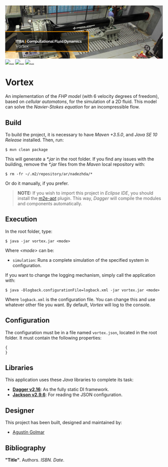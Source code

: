 [![...](res/image/readme-header.png)](https://github.com/agustin-golmar/Vortex/blob/master/doc/(2018)%20Computational%20Fluid%20Dynamics.docx)
[![...](https://img.shields.io/badge/license-WTFPL%20v2.0-red.svg)](https://github.com/agustin-golmar/Vortex/blob/master/LICENSE.md)
[![...](https://img.shields.io/badge/release-v1.0-blue.svg)](https://github.com/agustin-golmar/Vortex/releases)
[![...](https://www.travis-ci.com/agustin-golmar/Vortex.svg?branch=master)](https://www.travis-ci.com/agustin-golmar/Vortex)

# Vortex

An implementation of the _FHP model_ (with 6 velocity degrees of freedom),
based on _cellular automatons_, for the simulation of a 2D fluid. This model
can solve the _Navier-Stokes equation_ for an incompressible flow.

## Build

To build the project, it is necessary to have _Maven +3.5.0_, and
_Java SE 10 Release_ installed. Then, run:

```
$ mvn clean package
```

This will generate a _\*.jar_ in the root folder. If you find any issues with
the building, remove the _\*.jar_ files from the _Maven_ local repository
with:

```
$ rm -fr ~/.m2/repository/ar/nadezhda/*
```

Or do it manually, if you prefer.

> __NOTE:__ If you wish to import this project in _Eclipse IDE_, you should
> install the [m2e-apt](https://marketplace.eclipse.org/content/m2e-apt)
> plugin. This way, _Dagger_ will compile the modules and components
> automatically.

## Execution

In the root folder, type:

```
$ java -jar vortex.jar <mode>
```

Where _\<mode\>_ can be:

* `simulation`: Runs a complete simulation of the specified system in
configuration.

If you want to change the logging mechanism, simply call the application with:

```
$ java -Dlogback.configurationFile=logback.xml -jar vortex.jar <mode>
```

Where `logback.xml` is the configuration file. You can change this and use
whatever other file you want. By default, _Vortex_ will log to the console.

## Configuration

The configuration must be in a file named `vortex.json`, located in the root
folder. It must contain the following properties:

```
{
}
```

## Libraries

This application uses these _Java_ libraries to complete its task:

* __[Dagger v2.16](https://google.github.io/dagger/)__: As the fully static DI
framework.
* __[Jackson v2.9.6](https://github.com/FasterXML/jackson)__: For reading the
JSON configuration.

## Designer

This project has been built, designed and maintained by:

* [Agustín Golmar](https://github.com/agustin-golmar)

## Bibliography

__"Title"__. Authors. _ISBN. Date_.
